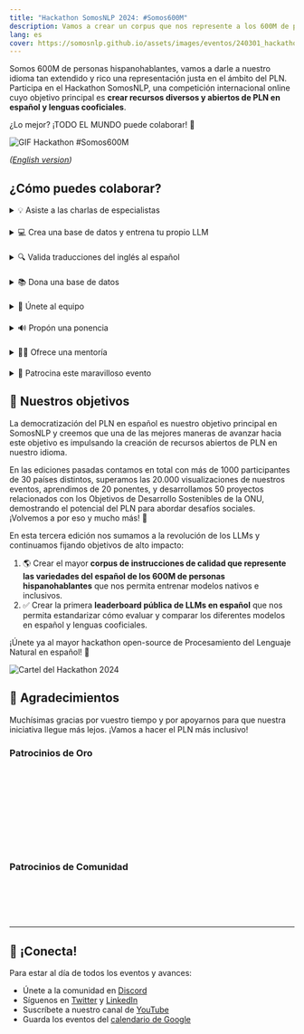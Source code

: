 ```yaml
---
title: "Hackathon SomosNLP 2024: #Somos600M"
description: Vamos a crear un corpus que nos represente a los 600M de personas hispanohablantes y a estandarizar cómo evaluar nuestros LLMs.
lang: es
cover: https://somosnlp.github.io/assets/images/eventos/240301_hackathon.jpg
---
```


Somos 600M de personas hispanohablantes, vamos a darle a nuestro idioma tan extendido y rico una representación justa en el ámbito del PLN. Participa en el Hackathon SomosNLP, una competición internacional online cuyo objetivo principal es **crear recursos diversos y abiertos de PLN en español y lenguas cooficiales**.

¿Lo mejor? ¡TODO EL MUNDO puede colaborar! 🎉

![GIF Hackathon #Somos600M](https://somosnlp.github.io/assets/images/eventos/240301_hackathon.gif)

*([English version](https://somosnlp.org/en/hackathon))*

<!--
## 🚀 Cómo puedes colaborar

- [💻 Participa en el hackathon y/o asiste a las charlas de especialistas](https://hackathonsomosnlp2024.eventbrite.com/?aff=w)
- [🤗 Únete al equipo que lo organiza](https://forms.gle/radg18NMLRZMPu38A)
- [🙌 Patrocina este maravilloso evento](https://somosnlp.org/hackathon-2024/patrocinios)
- [🔊 Propón una ponencia](https://somosnlp.org/hackathon-2024/ponencias)
- [🧑‍🏫 Ofrece una mentoría](https://forms.gle/7UmsVDnFmNo1pCrf9)
- [📚 Dona una base de datos](https://somosnlp.org/donatucorpus)
 -->

## ¿Cómo puedes colaborar?

<details  style="margin-bottom: 20px;">
<summary>💡 Asiste a las charlas de especialistas</summary>

En SomosNLP creemos que formarte también es una manera de colaborar con el futuro del PLN en español. Durante los martes del mes de marzo tendrán lugar diversas keynotes impartidas por profesionales del mundo del Procesamiento del Lenguaje Natural. Estos eventos son gratuitos y están abiertos a todas las personas.

<!-- ¿Y hasta que llegue marzo? [¡Están disponibles las grabaciones de las charlas anteriores!](https://www.youtube.com/playlist?list=PLTA-KAy8nxaCDc0IJpLac-3csiAepV546) -->

<!-- <center><a href="https://hackathonsomosnlp2024.eventbrite.com/?aff=w" target="_blank" style="background-color:#FACC15; color:white; padding:10px 20px; text-decoration:none; border-radius:5px;">💻 Regístrate ya</a></center> -->

<center><a href="https://www.youtube.com/playlist?list=PLTA-KAy8nxaASMwEUWkkTfMaDxWBxn-8J" target="_blank" style="background-color:#FACC15; color:white; padding:10px 20px; text-decoration:none; border-radius:5px;">🎉 ¡Grabaciones ya disponibles!</a></center>

</details>

<details  style="margin-bottom: 20px;">
<summary>💻 Crea una base de datos y entrena tu propio LLM</summary>

Al unirte a este hackathon tendrás la oportunidad de colaborar con la creación de LLMs de calidad e inclusivos en tu lengua. Aplica tus conocimientos para superar los retos de cada etapa de desarrollo de tu LLM: creación del corpus, entrenamiento y evaluación.

**Cada equipo participante (1-5 personas) generará un corpus de instrucciones, entrenará su LLM y creará una demo para compartir su gran trabajo con la comunidad.**

Desde SomosNLP queremos animarte a participar independientemente de tus conocimientos actuales. Organizaremos talleres prácticos y sesiones de mentoría para que puedan participar tanto grupos de institutos de investigación como grupos de estudiantes de grado, ¡todos los proyectos suman!

<!-- <div class="grid grid-cols-2">
  <div class="text-center">
    <a href="https://hackathonsomosnlp2024.eventbrite.com/?aff=w" target="_blank" style="background-color:#FACC15; color:white; padding:10px 20px; text-decoration:none; border-radius:5px;">💻 Regístrate ya</a>
  </div>
  <div class="text-center">
    <a href="https://somosnlp.org/hackathon-2024/bases" target="_blank" style="background-color:#FACC15; color:white; padding:10px 20px; text-decoration:none; border-radius:5px;">💻 Bases del hackathon</a>
  </div>
</div> -->

<center><a href="https://somosnlp.org/hackathon-2024/bases" target="_blank" style="background-color:#FACC15; color:white; padding:10px 20px; text-decoration:none; border-radius:5px;">🎉 ¡Proyectos finales!</a></center>

</details>

<details  style="margin-bottom: 20px;">
<summary>🔍 Valida traducciones del inglés al español </summary>

¿Hablas español e inglés? Independiente de si sabes de IA nos puedes ayudar a crear el primer ranking público de LLMs en español 🔥

En comunidad vamos a validar las traducciones hechas por la Universidad de Oregón de las bases de datos utilizadas en la famosa Open LLM Leaderboard de Hugging Face. Gracias al apoyo de Argilla y Hugging Face, colaborar es muy sencillo:

1. Crea una cuenta en [Hugging Face](http://hf.co/join) 
2. Entra en el [espacio de anotación](https://huggingface.co/spaces/somosnlp/benchmark-annotation-argilla)
3. Valida la traducción de un párrafo del inglés al español
4. Repite el paso 3 cuantas veces quieras y mira cómo subes en el ranking de [colaboraciones]((https://huggingface.co/spaces/somosnlp/benchmark-annotation-argilla-dashboard))
5. Tu nombre aparecerá como parte del equipo que creó las bases de datos

<center><a href="https://huggingface.co/spaces/somosnlp/benchmark-annotation-argilla" target="_blank" style="background-color:#FACC15; color:white; padding:10px 20px; text-decoration:none; border-radius:5px;">🔍 Comienza a validar</a></center>

</details>

<details  style="margin-bottom: 20px;">
<summary>📚 Dona una base de datos</summary>

Como sabes, la clave de la IA reside en los datos. Como has visto, la iniciativa #Somos600M está centrada principalmente en la creación y recolección de bases de datos. Así que **tanto si tienes un maravilloso corpus como si tienes un montón de documentos, ¡seguro que puedes colaborar!**

<center><a href="https://somosnlp.org/donatucorpus" target="_blank" style="background-color:#FACC15; color:white; padding:10px 20px; text-decoration:none; border-radius:5px;">📚 Lee más</a></center>

</details>

<details  style="margin-bottom: 20px;">
<summary>🤗 Únete al equipo</summary>

Puedes colaborar creando contenido, recursos de apoyo (e.g., tutoriales), escribiendo artículos o investigando sobre IA en español.

<center><a href="https://forms.gle/radg18NMLRZMPu38A" target="_blank" style="background-color:#FACC15; color:white; padding:10px 20px; text-decoration:none; border-radius:5px;">🤗 Únete al equipo</a></center>

</details>

<details  style="margin-bottom: 20px;">
<summary>🔊 Propón una ponencia</summary>

Invitamos a personas del ámbito académico o industrial, expertas y apasionadas del campo de la IA y en particular del PLN, a compartir sus conocimientos y avances. ¡Lee los temas sugeridos y mándanos tu propuesta!

<center><a href="https://somosnlp.org/hackathon-2024/ponencias" target="_blank" style="background-color:#FACC15; color:white; padding:10px 20px; text-decoration:none; border-radius:5px;">🔊 Propón una ponencia</a></center>

</details>

<details  style="margin-bottom: 20px;">
<summary>🧑‍🏫 Ofrece una mentoría</summary>

Comparte tu experiencia y conocimiento apoyando a los equipos participantes a crear bases de datos de calidad y entrenar un buen LLM. Puedes impartir una mentoría puntual o continua. ¡Piensa en tus puntos fuertes y ofrece una mentoría!

<center><a href="https://forms.gle/7UmsVDnFmNo1pCrf9" target="_blank" style="background-color:#FACC15; color:white; padding:10px 20px; text-decoration:none; border-radius:5px;">🧑‍🏫 Ofrece una mentoría</a></center>

</details>

<details  style="margin-bottom: 20px;">
<summary>🙌 Patrocina este maravilloso evento</summary>

SomosNLP es una comunidad sin ánimo de lucro, buscamos donaciones, premios y visibilidad para conseguir nuestros ambiciosos objetivos y crear impacto en el mundo hispanohablante. Toda la ayuda es bienvenida, descubre cómo puedes apoyar nuestra misión ofreciendo visibilidad, vales y donaciones. ¡Contamos contigo!

<center><a href="https://somosnlp.org/hackathon-2024/patrocinios" target="_blank" style="background-color:#FACC15; color:white; padding:10px 20px; text-decoration:none; border-radius:5px;">🙌 Patrocina el hackathon</a></center>

</details>

## 🚀 Nuestros objetivos

La democratización del PLN en español es nuestro objetivo principal en SomosNLP y creemos que una de las mejores maneras de avanzar hacia este objetivo es impulsando la creación de recursos abiertos de PLN en nuestro idioma.

En las ediciones pasadas contamos en total con más de 1000 participantes de 30 países distintos, superamos las 20.000 visualizaciones de nuestros eventos, aprendimos de 20 ponentes, y desarrollamos 50 proyectos relacionados con los Objetivos de Desarrollo Sostenibles de la ONU, demostrando el potencial del PLN para abordar desafíos sociales. ¡Volvemos a por eso y mucho más! 💪 

En esta tercera edición nos sumamos a la revolución de los LLMs y continuamos fijando objetivos de alto impacto:
1. 🌎 Crear el mayor **corpus de instrucciones de calidad que represente las variedades del español de los 600M de personas hispanohablantes** que nos permita entrenar modelos nativos e inclusivos.
2. ✅ Crear la primera **leaderboard pública de LLMs en español** que nos permita estandarizar cómo evaluar y comparar los diferentes modelos en español y lenguas cooficiales. 

¡Únete ya al mayor hackathon open-source de Procesamiento del Lenguaje Natural en español! 🚀

![Cartel del Hackathon 2024](https://somosnlp.github.io/assets/images/eventos/240301_hackathon.jpg)

## 👏 Agradecimientos 

Muchísimas gracias por vuestro tiempo y por apoyarnos para que nuestra iniciativa llegue más lejos. ¡Vamos a hacer el PLN más inclusivo!

### Patrocinios de Oro

<div style="display: grid; grid-template-columns: repeat(3, 1fr); gap: 10px 50px; justify-items: center; align-items: center;">

<SponsorInfo sponsor="Argilla" url="http://somosnlp.org/patrocinios/argilla"
logo="https://somosnlp.github.io/assets/images/patrocinios/Argilla.svg"
logo_dark="https://somosnlp.github.io/assets/images/patrocinios/Argilla.svg" />

<SponsorInfo sponsor="Hugging Face" url="http://somosnlp.org/patrocinios/huggingface"
logo="https://somosnlp.github.io/assets/images/patrocinios/HuggingFace.svg"
logo_dark="https://somosnlp.github.io/assets/images/patrocinios/HuggingFace.svg" />

<SponsorInfo sponsor="Instituto de Ingeniería del Conocimiento" url="http://somosnlp.org/patrocinios/iic"
logo="https://somosnlp.github.io/assets/images/patrocinios/iic.bmp"
logo_dark="https://somosnlp.github.io/assets/images/patrocinios/iic_dark.bmp" />

<SponsorInfo sponsor="Calamo&Cran" url="http://somosnlp.org/patrocinios/calamoycran"
logo="https://somosnlp.github.io/assets/images/patrocinios/Calamo&Cran.png"
logo_dark="https://somosnlp.github.io/assets/images/patrocinios/Calamo&Cran_dark.png" />

<SponsorInfo sponsor="LenguajeNatural.AI" url="http://somosnlp.org/patrocinios/lenguaje-natural-ai"
logo="https://somosnlp.github.io/assets/images/patrocinios/LenguajeNaturalAI.jpeg"
logo_dark="https://somosnlp.github.io/assets/images/patrocinios/LenguajeNaturalAI.jpeg" />

<SponsorInfo sponsor="MonsterAPI" url="http://somosnlp.org/patrocinios/monsterapi"
logo="https://somosnlp.github.io/assets/images/patrocinios/MonsterAPI.jpeg"
logo_dark="https://somosnlp.github.io/assets/images/patrocinios/MonsterAPI.jpeg" />

<SponsorInfo sponsor="Saturdays AI" url="http://somosnlp.org/patrocinios/saturdays-ai"
logo="https://somosnlp.github.io/assets/images/patrocinios/SaturdaysAI.png"
logo_dark="https://somosnlp.github.io/assets/images/patrocinios/SaturdaysAI.png" />

<SponsorInfo sponsor="Impulse Data & AI Conference" url="http://somosnlp.org/patrocinios/impulse-ai"
logo="https://somosnlp.github.io/assets/images/patrocinios/ImpulseAI.png"
logo_dark="https://somosnlp.github.io/assets/images/patrocinios/ImpulseAI_dark.png" />

<SponsorInfo sponsor="Universidad de Puerto Rico" url="http://somosnlp.org/patrocinios/upr"
logo="https://somosnlp.github.io/assets/images/patrocinios/UPR.png"
logo_dark="https://somosnlp.github.io/assets/images/patrocinios/UPR.png" />

<SponsorInfo sponsor="Yamato" url="http://somosnlp.org/patrocinios/yamato"
logo="https://somosnlp.github.io/assets/images/patrocinios/YAMATO.png"
logo_dark="https://somosnlp.github.io/assets/images/patrocinios/YAMATO_dark.png" />

</div>

### Patrocinios de Comunidad

<div style="display: grid; grid-template-columns: repeat(5, 1fr); gap: 10px 50px; justify-items: center; align-items: center;">

<SponsorInfo sponsor="AlexFocus" url="https://www.youtube.com/watch?v=UboQG4M3Sx0&list=PLTA-KAy8nxaASMwEUWkkTfMaDxWBxn-8J"
logo="https://somosnlp.github.io/assets/images/patrocinios/AlexFocus.jpeg"
logo_dark="https://somosnlp.github.io/assets/images/patrocinios/AlexFocus.jpeg" />

<SponsorInfo sponsor="Mujeres Tech" url="http://somosnlp.org/patrocinios/mujeres-tech"
logo="https://somosnlp.github.io/assets/images/patrocinios/MujeresTech.png"
logo_dark="https://somosnlp.github.io/assets/images/patrocinios/MujeresTech.png" />

<SponsorInfo sponsor="Proyecto ILENIA" url="http://somosnlp.org/patrocinios/ilenia"
logo="https://somosnlp.github.io/assets/images/patrocinios/ILENIA.png"
logo_dark="https://somosnlp.github.io/assets/images/patrocinios/ILENIA_dark.png" />

<SponsorInfo sponsor="Sociedad Española para el Procesamiento del Lenguaje Natural" url="http://somosnlp.org/patrocinios/sepln"
logo="https://somosnlp.github.io/assets/images/patrocinios/SEPLN.png"
logo_dark="https://somosnlp.github.io/assets/images/patrocinios/SEPLN.png" />

<SponsorInfo sponsor="DiverTLes" url="http://somosnlp.org/patrocinios/divertles"
logo="https://somosnlp.github.io/assets/images/patrocinios/DiverTLes.png"
logo_dark="https://somosnlp.github.io/assets/images/patrocinios/DiverTLes_dark.png" />

<SponsorInfo sponsor="Women Tech Global Conference" url="http://somosnlp.org/comunidad"
logo="https://somosnlp.github.io/assets/images/patrocinios/WomenTechNetwork.png"
logo_dark="https://somosnlp.github.io/assets/images/patrocinios/WomenTechNetwork.png" />

<SponsorInfo sponsor="Spain AI" url="http://somosnlp.org/patrocinios/spain-ai"
logo="https://somosnlp.github.io/assets/images/patrocinios/SpainAI.png"
logo_dark="https://somosnlp.github.io/assets/images/patrocinios/SpainAI_dark.png" />

<SponsorInfo sponsor="LatinX in AI" url="http://somosnlp.org/patrocinios/latinx-in-ai"
logo="https://somosnlp.github.io/assets/images/patrocinios/LXAI.png"
logo_dark="https://somosnlp.github.io/assets/images/patrocinios/LXAI.png" />

<SponsorInfo sponsor="Big Onion" url="http://somosnlp.org/patrocinios/big-onion"
logo="https://somosnlp.github.io/assets/images/patrocinios/BigOnion.jpg"
logo_dark="https://somosnlp.github.io/assets/images/patrocinios/BigOnion.jpg" />

<SponsorInfo sponsor="Universidad Nacional de Loja" url="http://somosnlp.org/patrocinios/unl"
logo="https://somosnlp.github.io/assets/images/patrocinios/UNL_square.png"
logo_dark="https://somosnlp.github.io/assets/images/patrocinios/UNL_square.png" />

</div>

---

## 🤗 ¡Conecta!

Para estar al día de todos los eventos y avances:
- Únete a la comunidad en [Discord](https://discord.com/invite/my8w7JUxZR)
- Síguenos en [Twitter](https://twitter.com/somosnlp_) y [LinkedIn](https://www.linkedin.com/company/somosnlp)
- Suscríbete a nuestro canal de [YouTube](https://www.youtube.com/c/somosnlp?sub_confirmation=1)
- Guarda los eventos del [calendario de Google](https://calendar.google.com/calendar/u/0?cid=ZWM3MGZhODIzNmYyNzBlMTYwYzFiMjdhNDgzZWMyMjA1ZjQwYzUyN2E5N2MwZTJhZmY0OTcwZDZmZjBkYzQyMEBncm91cC5jYWxlbmRhci5nb29nbGUuY29t)
